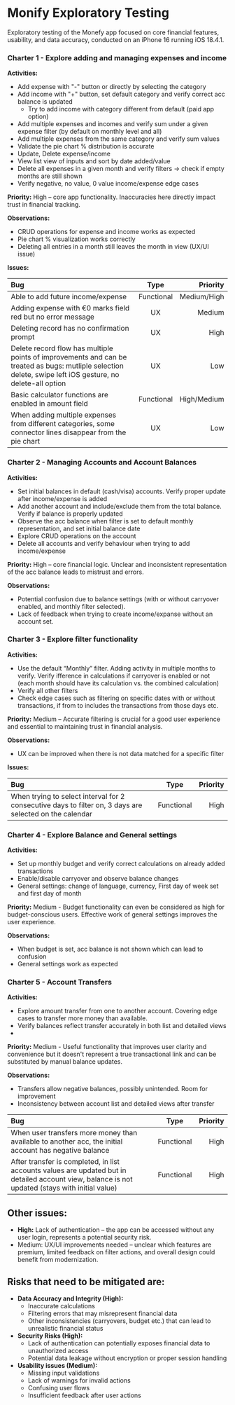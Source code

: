 # Monify Exploratory Testing

Exploratory testing of the Monefy app focused on core financial features, usability, and data accuracy, conducted on an iPhone 16 running iOS 18.4.1.

### Charter 1 - Explore adding and managing expenses and income
**Activities:**
- Add expense with "-" button or directly by selecting the category
- Add income with "+" button, set default category and verify correct acc balance is updated
  - Try to add income with category different from default (paid app option)
- Add multiple expenses and incomes and verify sum under a given expense filter (by default on monthly level and all)
- Add multiple expenses from the same category and verify sum values
- Validate the pie chart % distribution is accurate
- Update, Delete expense/income
- View list view of inputs and sort by date added/value
- Delete all expenses in a given month and verify filters → check if empty months are still shown
- Verify negative, no value, 0 value income/expense edge cases

**Priority:** High – core app functionality. Inaccuracies here directly impact trust in financial tracking.

**Observations:**
- CRUD operations for expense and income works as expected 
- Pie chart % visualization works correctly
- Deleting all entries in a month still leaves the month in view (UX/UI issue)

**Issues:**

| Bug                                                                                                                                                        |    Type    |    Priority |
|:-----------------------------------------------------------------------------------------------------------------------------------------------------------|:----------:|------------:|
| Able to add future income/expense                                                                                                                          | Functional | Medium/High |
| Adding expense with €0 marks field red but no error message                                                                                                |     UX     |      Medium |
| Deleting record has no confirmation prompt                                                                                                                 |     UX     |        High |
| Delete record flow has multiple points of improvements and can be treated as bugs: mutliple selection delete, swipe left iOS gesture, no delete-all option |     UX     |         Low |
| Basic calculator functions are enabled in amount field                                                                                                     | Functional | High/Medium |
| When adding multiple expenses from different categories, some connector lines disappear from the pie chart                                                 |     UX     |         Low |


### Charter 2 - Managing Accounts and Account Balances

**Activities:**
- Set initial balances in default (cash/visa) accounts. Verify proper update after income/expense is added
- Add another account and include/exclude them from the total balance. Verify if balance is properly updated
- Observe the acc balance when filter is set to default monthly representation, and set initial balance date
- Explore CRUD operations on the account
- Delete all accounts and verify behaviour when trying to add income/expense

**Priority:** High – core financial logic. Unclear and inconsistent representation of the acc balance leads to mistrust and errors.

**Observations:** 
- Potential confusion due to balance settings (with or without carryover enabled, and monthly filter selected).
- Lack of feedback when trying to create income/expanse without an account set.

### Charter 3 - Explore filter functionality

**Activities:**
- Use the default “Monthly” filter. Adding activity in multiple months to verify. Verify ifference in calculations if carryover is enabled or not (each month should have its calculation vs. the combined calculation)
- Verify  all other filters
- Check edge cases such as filtering on specific dates with or without transactions, if from to includes the transactions from those days etc.

**Priority:** Medium – Accurate filtering is crucial for a good user experience and essential to maintaining trust in financial analysis.

**Observations:**
- UX can be improved when there is not data matched for a specific filter

**Issues:**

| Bug                                                                                                                                                        |    Type    |    Priority |
|:-----------------------------------------------------------------------------------------------------------------------------------------------------------|:----------:|------------:|
| When trying to select interval for 2 consecutive days to filter on, 3 days are selected on the calendar                                                    | Functional |      High   |

### Charter 4 - Explore Balance and General settings

**Activities:**
- Set up monthly budget and verify correct calculations on already added transactions
- Enable/disable carryover and observe balance changes
- General settings: change of language, currency, First day of week set and first day of month

**Priority:** Medium - Budget functionality can even be considered as high for budget-conscious users. Effective work of general settings improves the user experience. 

**Observations:**
- When budget is set, acc balance is not shown which can lead to confusion
- General settings work as expected

### Charter 5 - Account Transfers

**Activities:**
- Explore amount transfer from one to another account. Covering edge cases to transfer more money than available.
- Verify balances reflect transfer accurately in both list and detailed views
- 
**Priority:** Medium - Useful functionality that improves user clarity and convenience but it doesn't represent a true transactional link and can be substituted by manual balance updates.

**Observations:** 
- Transfers allow negative balances, possibly unintended. Room for improvement
- Inconsistency between account list and detailed views after transfer

| Bug                                                                                                                                              |    Type    |    Priority |
|:-------------------------------------------------------------------------------------------------------------------------------------------------|:----------:|------------:|
| When user transfers more money than available to another acc, the initial account has negative balance                                           | Functional |      High   |
| After transfer is completed, in list accounts values are updated but in detailed account view, balance is not updated (stays with initial value) | Functional |      High   |


## Other issues:
- **High:** Lack of authentication – the app can be accessed without any user login, represents a potential security risk. 
- Medium: UX/UI improvements needed – unclear which features are premium, limited feedback on filter actions, and overall design could benefit from modernization.

## Risks that need to be mitigated are:
- **Data Accuracy and Integrity (High):**
  - Inaccurate calculations
  - Filtering errors that may misrepresent financial data
  - Other inconsistencies (carryovers, budget etc.) that can lead to unrealistic financial status
- **Security Risks (High):**
  - Lack of authentication can potentially exposes financial data to unauthorized access 
  - Potential data leakage without encryption or proper session handling
- **Usability issues (Medium):**
  - Missing input validations
  - Lack of warnings for invalid actions
  - Confusing user flows
  - Insufficient feedback after user actions






